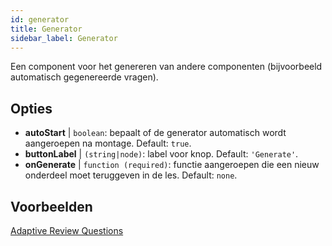 ```yaml
---
id: generator
title: Generator
sidebar_label: Generator
---
```


Een component voor het genereren van andere componenten (bijvoorbeeld automatisch gegenereerde vragen).

## Opties

* __autoStart__ | `boolean`: bepaalt of de generator automatisch wordt aangeroepen na montage. Default: `true`.
* __buttonLabel__ | `(string|node)`: label voor knop. Default: `'Generate'`.
* __onGenerate__ | `function (required)`: functie aangeroepen die een nieuw onderdeel moet teruggeven in de les. Default: `none`.


## Voorbeelden

[Adaptive Review Questions](https://isle.stat.cmu.edu/adaptive-review/questions/)

